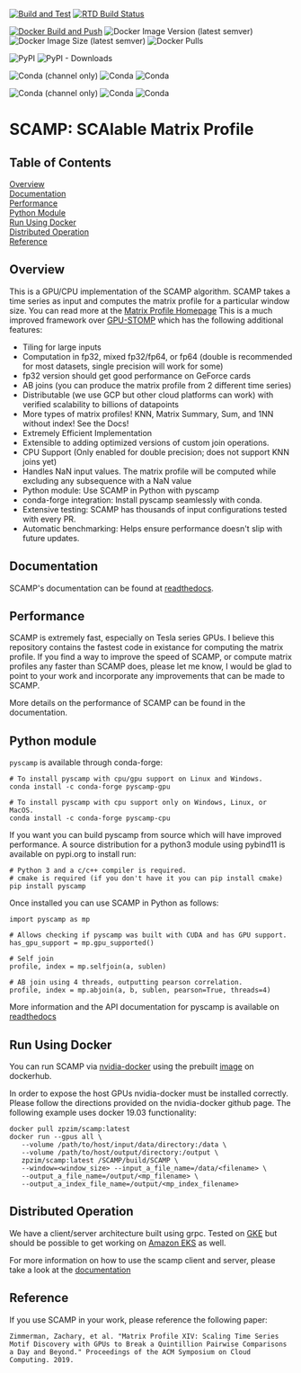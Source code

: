 [![Build and Test](https://github.com/zpzim/SCAMP/actions/workflows/build-and-test.yml/badge.svg)](https://github.com/zpzim/SCAMP/actions/workflows/build-and-test.yml)
[![RTD Build Status](https://img.shields.io/readthedocs/scamp-docs)](https://scamp-docs.readthedocs.io/en/latest/)

[![Docker Build and Push](https://github.com/zpzim/SCAMP/actions/workflows/docker-build.yml/badge.svg)](https://github.com/zpzim/SCAMP/actions/workflows/docker-build.yml)
![Docker Image Version (latest semver)](https://img.shields.io/docker/v/zpzim/scamp?label=Docker%20Version)
![Docker Image Size (latest semver)](https://img.shields.io/docker/image-size/zpzim/scamp)
![Docker Pulls](https://img.shields.io/docker/pulls/zpzim/scamp)

![PyPI](https://img.shields.io/pypi/v/pyscamp?label=pyscamp%20version)
![PyPI - Downloads](https://img.shields.io/pypi/dm/pyscamp?label=pypi%20downloads)

![Conda (channel only)](https://img.shields.io/conda/vn/conda-forge/pyscamp-gpu?label=conda-forge::pyscamp-gpu)
![Conda](https://img.shields.io/conda/pn/conda-forge/pyscamp-gpu?label=pyscamp-gpu)
![Conda](https://img.shields.io/conda/dn/conda-forge/pyscamp-gpu?label=Downloads%3A%20pyscamp-gpu)

![Conda (channel only)](https://img.shields.io/conda/vn/conda-forge/pyscamp-cpu?label=conda-forge::pyscamp-cpu)
![Conda](https://img.shields.io/conda/pn/conda-forge/pyscamp-cpu?label=pyscamp-cpu)
![Conda](https://img.shields.io/conda/dn/conda-forge/pyscamp-cpu?label=Downloads%3A%20pyscamp-cpu)


# SCAMP: SCAlable Matrix Profile

## Table of Contents
[Overview](https://github.com/zpzim/SCAMP#overview) \
[Documentation](https://github.com/zpzim/SCAMP#documentation) \
[Performance](https://github.com/zpzim/SCAMP#performance) \
[Python Module](https://github.com/zpzim/SCAMP#python-module) \
[Run Using Docker](https://github.com/zpzim/SCAMP#run-using-docker) \
[Distributed Operation](https://github.com/zpzim/SCAMP#distributed-operation) \
[Reference](https://github.com/zpzim/SCAMP#reference)

## Overview
This is a GPU/CPU implementation of the SCAMP algorithm. SCAMP takes a time series as input and computes the matrix profile for a particular window size. You can read more at the [Matrix Profile Homepage](http://www.cs.ucr.edu/~eamonn/MatrixProfile.html)
This is a much improved framework over [GPU-STOMP](https://github.com/zpzim/STOMPSelfJoin) which has the following additional features:
 * Tiling for large inputs 
 * Computation in fp32, mixed fp32/fp64, or fp64 (double is recommended for most datasets, single precision will work for some)
 * fp32 version should get good performance on GeForce cards
 * AB joins (you can produce the matrix profile from 2 different time series)
 * Distributable (we use GCP but other cloud platforms can work) with verified scalability to billions of datapoints
 * More types of matrix profiles! KNN, Matrix Summary, Sum, and 1NN without index! See the Docs!
 * Extremely Efficient Implementation
 * Extensible to adding optimized versions of custom join operations.
 * CPU Support (Only enabled for double precision; does not support KNN joins yet)
 * Handles NaN input values. The matrix profile will be computed while excluding any subsequence with a NaN value
 * Python module: Use SCAMP in Python with pyscamp
 * conda-forge integration: Install pyscamp seamlessly with conda.
 * Extensive testing: SCAMP has thousands of input configurations tested with every PR.
 * Automatic benchmarking: Helps ensure performance doesn't slip with future updates.

## Documentation
SCAMP's documentation can be found at [readthedocs](https://scamp-docs.readthedocs.io/en/latest/).

## Performance
SCAMP is extremely fast, especially on Tesla series GPUs. I believe this repository contains the fastest code in existance for computing the matrix profile. If you find a way to improve the speed of SCAMP, or compute matrix profiles any faster than SCAMP does, please let me know, I would be glad to point to your work and incorporate any improvements that can be made to SCAMP.

More details on the performance of SCAMP can be found in the documentation.

## Python module
`pyscamp` is available through conda-forge:
~~~
# To install pyscamp with cpu/gpu support on Linux and Windows.
conda install -c conda-forge pyscamp-gpu

# To install pyscamp with cpu support only on Windows, Linux, or MacOS.
conda install -c conda-forge pyscamp-cpu
~~~

If you want you can build pyscamp from source which will have improved performance. A source distribution for a python3 module using pybind11 is available on pypi.org to install run:
~~~
# Python 3 and a c/c++ compiler is required.
# cmake is required (if you don't have it you can pip install cmake)
pip install pyscamp
~~~

Once installed you can use SCAMP in Python as follows:
~~~
import pyscamp as mp

# Allows checking if pyscamp was built with CUDA and has GPU support.
has_gpu_support = mp.gpu_supported()

# Self join
profile, index = mp.selfjoin(a, sublen)

# AB join using 4 threads, outputting pearson correlation.
profile, index = mp.abjoin(a, b, sublen, pearson=True, threads=4)
~~~

More information and the API documentation for pyscamp is available on [readthedocs](https://scamp-docs.readthedocs.io/en/latest/)

## Run Using Docker
You can run SCAMP via [nvidia-docker](https://github.com/NVIDIA/nvidia-docker) using the prebuilt [image](https://hub.docker.com/r/zpzim/scamp) on dockerhub.

In order to expose the host GPUs nvidia-docker must be installed correctly. Please follow the directions provided on the nvidia-docker github page. The following example uses docker 19.03 functionality:
~~~
docker pull zpzim/scamp:latest
docker run --gpus all \
   --volume /path/to/host/input/data/directory:/data \
   --volume /path/to/host/output/directory:/output \
   zpzim/scamp:latest /SCAMP/build/SCAMP \
   --window=<window_size> --input_a_file_name=/data/<filename> \
   --output_a_file_name=/output/<mp_filename> \
   --output_a_index_file_name=/output/<mp_index_filename>
~~~

## Distributed Operation
We have a client/server architecture built using grpc. Tested on [GKE](https://cloud.google.com/kubernetes-engine/) but should be possible to get working on [Amazon EKS](https://aws.amazon.com/eks/) as well. 

For more information on how to use the scamp client and server, please take a look at the [documentation](https://scamp-docs.readthedocs.io/en/latest/)

## Reference
If you use SCAMP in your work, please reference the following paper:
~~~
Zimmerman, Zachary, et al. "Matrix Profile XIV: Scaling Time Series Motif Discovery with GPUs to Break a Quintillion Pairwise Comparisons a Day and Beyond." Proceedings of the ACM Symposium on Cloud Computing. 2019.
~~~
